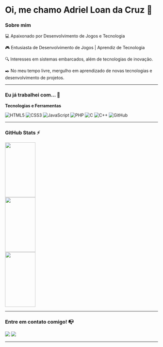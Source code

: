# Oi, me chamo Adriel Loan da Cruz 👋

### Sobre mim

💻 Apaixonado por Desenvolvimento de Jogos e Tecnologia

🎮 Entusiasta de Desenvolvimento de Jogos | Aprendiz de Tecnologia

🔍 Interesses em sistemas embarcados, além de tecnologias de inovação.

✒️ No meu tempo livre, mergulho em aprendizado de novas tecnologias e desenvolvimento de projetos.

---

### Eu já trabalhei com... 🔧

**Tecnologias e Ferramentas**

![HTML5](https://img.shields.io/badge/html5-%23E34F26.svg?style=for-the-badge&logo=html5&logoColor=white)
![CSS3](https://img.shields.io/badge/css3-%231572B6.svg?style=for-the-badge&logo=css3&logoColor=white)
![JavaScript](https://img.shields.io/badge/javascript-%23323330.svg?style=for-the-badge&logo=javascript&logoColor=%23F7DF1E)
![PHP](https://img.shields.io/badge/php-%23777BB4.svg?style=for-the-badge&logo=php&logoColor=white)
![C](https://img.shields.io/badge/c-%2300599C.svg?style=for-the-badge&logo=c&logoColor=white)
![C++](https://img.shields.io/badge/C%2B%2B-00599C?style=for-the-badge&logo=c%2B%2B&logoColor=white)
![GitHub](https://img.shields.io/badge/github-%23121011.svg?style=for-the-badge&logo=github&logoColor=white)

---

### GitHub Stats ⚡

<div>
  <a href="https://github.com/Adriel-16">
    <img height="180em" width="100em" src="https://github-readme-stats.vercel.app/api?username=Adriel-16&theme=material-palenight&show_icons=true&hide_border=true&count_private=true">
    <br>
    <img height="180em" width="100em" src="https://github-readme-streak-stats.herokuapp.com/?user=Adriel-16&theme=material-palenight&hide_border=true"/>
    <br>
    <img height="180em" width="100em" src="https://github-readme-stats.vercel.app/api/top-langs/?username=Adriel-16&theme=material-palenight&show_icons=true&hide_border=true&layout=compact">
  </a>
</div>

---

### Entre em contato comigo! 📭
<div>
  <a href="https://www.linkedin.com/in/adriel-loan-da-cruz-333185333/?trk=opento_sprofile_details" target="_blank"><img src="https://img.shields.io/badge/-LinkedIn-%230077B5?style=for-the-badge&logo=linkedin&logoColor=white" target="_blank"></a>
  <a href="https://www.instagram.com/adri.l.cruz/?next=%2F" target="_blank"><img src="https://img.shields.io/badge/-Instagram-%23E4405F?style=for-the-badge&logo=instagram&logoColor=white)](https://www.instagram.com/adri.l.cruz/">
</div>

---
